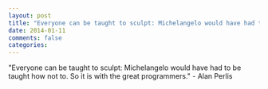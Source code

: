 ```yaml
---
layout: post
title: "Everyone can be taught to sculpt: Michelangelo would have had to be taught how not to. So it is with the great programmers."
date: 2014-01-11
comments: false
categories: 
---
```


<span class='quote'>"Everyone can be taught to sculpt: Michelangelo would have had to be taught how not to. So it is with the great programmers."</span>
<span class='by'>- Alan Perlis</span>
